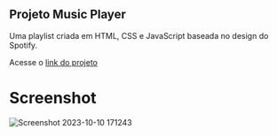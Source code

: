 ## Projeto Music Player
 Uma playlist criada em HTML, CSS e JavaScript baseada no design do Spotify.

Acesse o [link do projeto](https://music-player-lake-five.vercel.app/)

# Screenshot

![Screenshot 2023-10-10 171243](https://github.com/guilhermedospassos/music-player/assets/129219826/14f3e767-c9a9-4976-881c-9ebeaf255e92)
